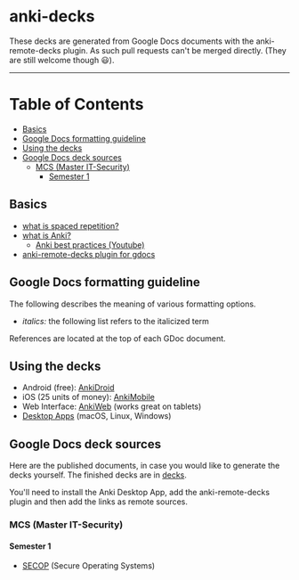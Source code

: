 # anki-decks

These decks are generated from Google Docs documents with the anki-remote-decks plugin.
As such pull requests can't be merged directly. (They are still welcome though 😃).

---

# Table of Contents

<!-- vim-markdown-toc GFM -->

* [Basics](#basics)
* [Google Docs formatting guideline](#google-docs-formatting-guideline)
* [Using the decks](#using-the-decks)
* [Google Docs deck sources](#google-docs-deck-sources)
  * [MCS (Master IT-Security)](#mcs-master-it-security)
    * [Semester 1](#semester-1)

<!-- vim-markdown-toc -->

## Basics

* [what is spaced repetition?](https://en.wikipedia.org/wiki/Spaced_repetition)
* [what is Anki?](https://apps.ankiweb.net/)
  * [Anki best practices (Youtube)](https://www.youtube.com/watch?v=AbvaITy3oeQ)
* [anki-remote-decks plugin for gdocs](https://github.com/c-okelly/anki-remote-decks)

## Google Docs formatting guideline

The following describes the meaning of various formatting options.

* *italics:* the following list refers to the italicized term

References are located at the top of each GDoc document.

## Using the decks

* Android (free): [AnkiDroid](https://play.google.com/store/apps/details?id=com.ichi2.anki)
* iOS (25 units of money): [AnkiMobile](https://apps.apple.com/us/app/ankimobile-flashcards/id373493387)
* Web Interface: [AnkiWeb](https://ankiweb.net/about) (works great on tablets)
* [Desktop Apps](https://apps.ankiweb.net/) (macOS, Linux, Windows)

## Google Docs deck sources

Here are the published documents, in case you would like to generate the decks yourself. The finished decks are in [decks](decks).

You'll need to install the Anki Desktop App, add the anki-remote-decks plugin and then add the links as remote sources.

### MCS (Master IT-Security)

#### Semester 1

* [SECOP](https://docs.google.com/document/d/e/2PACX-1vRSV466DDMxEO12970Rrs2ZLLO-MwK1gXR2AqkGqP0y36rr06GjAhDP9PkWkQcZsRdwsg5APaUMnEJV/pub) (Secure Operating Systems)
